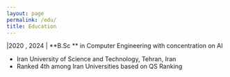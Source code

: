 ```yaml
---
layout: page
permalink: /edu/
title: Education
---
```

|2020 , 2024 |    **B.Sc ** in Computer Engineering with concentration on AI

* Iran University of Science and Technology, Tehran, Iran
* Ranked 4th among Iran Universities based on QS Ranking
